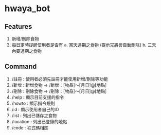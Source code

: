 # hwaya_bot
## Features
1. 新增/刪除食物
2. 每日定時提醒使用者是否有
  a. 當天過期之食物 (提示完將會自動刪除)
  b. 三天內要過期之食物
## Command
1. /註冊 : 使用者必須先註冊才能使用新增/刪除等功能
2. /新增 : 新增食物 -> /新增：[物品]～[月日]@[地點]
3. /刪除 : 刪除食物 -> /刪除：[物品]～[月日]@[地點]
4. /help : 顯示目前支援的指令
5. /howto : 顯示指令規則
6. /id : 顯示使用者自己的ID
7. /list : 列出已儲存之食物
8. /location : 列出已登錄的地點
9. /code : 程式碼相關
